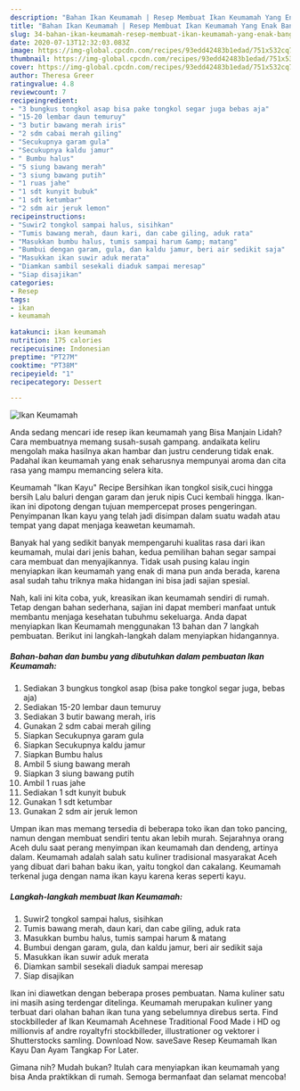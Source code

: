 ```yaml
---
description: "Bahan Ikan Keumamah | Resep Membuat Ikan Keumamah Yang Enak Banget"
title: "Bahan Ikan Keumamah | Resep Membuat Ikan Keumamah Yang Enak Banget"
slug: 34-bahan-ikan-keumamah-resep-membuat-ikan-keumamah-yang-enak-banget
date: 2020-07-13T12:32:03.083Z
image: https://img-global.cpcdn.com/recipes/93edd42483b1edad/751x532cq70/ikan-keumamah-foto-resep-utama.jpg
thumbnail: https://img-global.cpcdn.com/recipes/93edd42483b1edad/751x532cq70/ikan-keumamah-foto-resep-utama.jpg
cover: https://img-global.cpcdn.com/recipes/93edd42483b1edad/751x532cq70/ikan-keumamah-foto-resep-utama.jpg
author: Theresa Greer
ratingvalue: 4.8
reviewcount: 7
recipeingredient:
- "3 bungkus tongkol asap bisa pake tongkol segar juga bebas aja"
- "15-20 lembar daun temuruy"
- "3 butir bawang merah iris"
- "2 sdm cabai merah giling"
- "Secukupnya garam gula"
- "Secukupnya kaldu jamur"
- " Bumbu halus"
- "5 siung bawang merah"
- "3 siung bawang putih"
- "1 ruas jahe"
- "1 sdt kunyit bubuk"
- "1 sdt ketumbar"
- "2 sdm air jeruk lemon"
recipeinstructions:
- "Suwir2 tongkol sampai halus, sisihkan"
- "Tumis bawang merah, daun kari, dan cabe giling, aduk rata"
- "Masukkan bumbu halus, tumis sampai harum &amp; matang"
- "Bumbui dengan garam, gula, dan kaldu jamur, beri air sedikit saja"
- "Masukkan ikan suwir aduk merata"
- "Diamkan sambil sesekali diaduk sampai meresap"
- "Siap disajikan"
categories:
- Resep
tags:
- ikan
- keumamah

katakunci: ikan keumamah 
nutrition: 175 calories
recipecuisine: Indonesian
preptime: "PT27M"
cooktime: "PT38M"
recipeyield: "1"
recipecategory: Dessert

---
```



![Ikan Keumamah](https://img-global.cpcdn.com/recipes/93edd42483b1edad/751x532cq70/ikan-keumamah-foto-resep-utama.jpg)

Anda sedang mencari ide resep ikan keumamah yang Bisa Manjain Lidah? Cara membuatnya memang susah-susah gampang. andaikata keliru mengolah maka hasilnya akan hambar dan justru cenderung tidak enak. Padahal ikan keumamah yang enak seharusnya mempunyai aroma dan cita rasa yang mampu memancing selera kita.

Keumamah &#34;Ikan Kayu&#34; Recipe Bersihkan ikan tongkol sisik,cuci hingga bersih Lalu baluri dengan garam dan jeruk nipis Cuci kembali hingga. Ikan-ikan ini dipotong dengan tujuan mempercepat proses pengeringan. Penyimpanan Ikan kayu yang telah jadi disimpan dalam suatu wadah atau tempat yang dapat menjaga keawetan keumamah.

Banyak hal yang sedikit banyak mempengaruhi kualitas rasa dari ikan keumamah, mulai dari jenis bahan, kedua pemilihan bahan segar sampai cara membuat dan menyajikannya. Tidak usah pusing kalau ingin menyiapkan ikan keumamah yang enak di mana pun anda berada, karena asal sudah tahu triknya maka hidangan ini bisa jadi sajian spesial.


Nah, kali ini kita coba, yuk, kreasikan ikan keumamah sendiri di rumah. Tetap dengan bahan sederhana, sajian ini dapat memberi manfaat untuk membantu menjaga kesehatan tubuhmu sekeluarga. Anda dapat menyiapkan Ikan Keumamah menggunakan 13 bahan dan 7 langkah pembuatan. Berikut ini langkah-langkah dalam menyiapkan hidangannya.

<!--inarticleads1-->

##### Bahan-bahan dan bumbu yang dibutuhkan dalam pembuatan Ikan Keumamah:

1. Sediakan 3 bungkus tongkol asap (bisa pake tongkol segar juga, bebas aja)
1. Sediakan 15-20 lembar daun temuruy
1. Sediakan 3 butir bawang merah, iris
1. Gunakan 2 sdm cabai merah giling
1. Siapkan Secukupnya garam gula
1. Siapkan Secukupnya kaldu jamur
1. Siapkan  Bumbu halus
1. Ambil 5 siung bawang merah
1. Siapkan 3 siung bawang putih
1. Ambil 1 ruas jahe
1. Sediakan 1 sdt kunyit bubuk
1. Gunakan 1 sdt ketumbar
1. Gunakan 2 sdm air jeruk lemon


Umpan ikan mas memang tersedia di beberapa toko ikan dan toko pancing, namun dengan membuat sendiri tentu akan lebih murah. Sejarahnya orang Aceh dulu saat perang menyimpan ikan keumamah dan dendeng, artinya dalam. Keumamah adalah salah satu kuliner tradisional masyarakat Aceh yang dibuat dari bahan baku ikan, yaitu tongkol dan cakalang. Keumamah terkenal juga dengan nama ikan kayu karena keras seperti kayu. 

<!--inarticleads2-->

##### Langkah-langkah membuat Ikan Keumamah:

1. Suwir2 tongkol sampai halus, sisihkan
1. Tumis bawang merah, daun kari, dan cabe giling, aduk rata
1. Masukkan bumbu halus, tumis sampai harum &amp; matang
1. Bumbui dengan garam, gula, dan kaldu jamur, beri air sedikit saja
1. Masukkan ikan suwir aduk merata
1. Diamkan sambil sesekali diaduk sampai meresap
1. Siap disajikan


Ikan ini diawetkan dengan beberapa proses pembuatan. Nama kuliner satu ini masih asing terdengar ditelinga. Keumamah merupakan kuliner yang terbuat dari olahan bahan ikan tuna yang sebelumnya direbus serta. Find stockbilleder af Ikan Keumamah Acehnese Traditional Food Made i HD og millionvis af andre royaltyfri stockbilleder, illustrationer og vektorer i Shutterstocks samling. Download Now. saveSave Resep Keumamah Ikan Kayu Dan Ayam Tangkap For Later. 

Gimana nih? Mudah bukan? Itulah cara menyiapkan ikan keumamah yang bisa Anda praktikkan di rumah. Semoga bermanfaat dan selamat mencoba!
